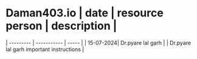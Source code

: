 # Daman403.io                       | date | resource person | description |
| --------- | ----------- | ----- |
| 15-07-2024| Dr.pyare lal garh   |
|  Dr.pyare lal garh important instructions |
